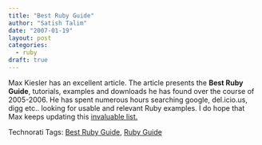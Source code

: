 ```yaml
---
title: "Best Ruby Guide"
author: "Satish Talim"
date: "2007-01-19"
layout: post
categories:
  - ruby
draft: true
---
```

Max Kiesler has an excellent article.  The article presents the **Best Ruby
Guide**, tutorials, examples and downloads he has <!--more-->found over the
course of 2005-2006. He has spent numerous hours searching google, del.icio.us,
digg etc.. looking for usable and relevant Ruby examples. I do hope that Max
keeps updating this [invaluable
list.](http://www.maxkiesler.com/index.php/weblog/comments/learning_ruby_a_guide_to_online_tutorials_examples_and_downloads/)

Technorati Tags: [Best Ruby
Guide](http://technorati.com/tag/Best+Ruby+Guide), [Ruby
Guide](http://technorati.com/tag/Ruby+Guide)
